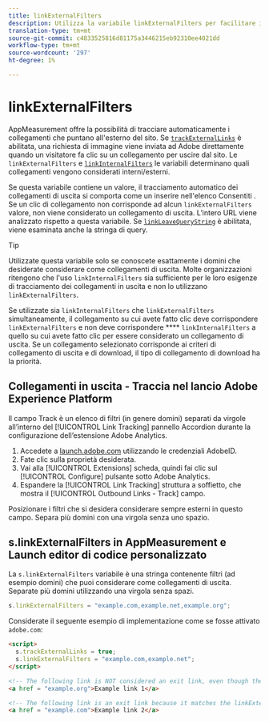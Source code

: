 ```yaml
---
title: linkExternalFilters
description: Utilizza la variabile linkExternalFilters per facilitare il tracciamento automatico dei collegamenti in uscita.
translation-type: tm+mt
source-git-commit: c4833525816d81175a3446215eb92310ee4021dd
workflow-type: tm+mt
source-wordcount: '297'
ht-degree: 1%

---
```



# linkExternalFilters

AppMeasurement offre la possibilità di tracciare automaticamente i collegamenti che puntano all&#39;esterno del sito. Se [`trackExternalLinks`](trackexternallinks.md) è abilitata, una richiesta di immagine viene inviata ad Adobe direttamente quando un visitatore fa clic su un collegamento per uscire dal sito. Le `linkExternalFilters` e [`linkInternalFilters`](linkinternalfilters.md) le variabili determinano quali collegamenti vengono considerati interni/esterni.

Se questa variabile contiene un valore, il tracciamento automatico dei collegamenti di uscita si comporta come un inserire nell&#39;elenco Consentiti . Se un clic di collegamento non corrisponde ad alcun `linkExternalFilters` valore, non viene considerato un collegamento di uscita. L’intero URL viene analizzato rispetto a questa variabile. Se [`linkLeaveQueryString`](linkleavequerystring.md) è abilitata, viene esaminata anche la stringa di query.

>[!TIP]
>
>Utilizzate questa variabile solo se conoscete esattamente i domini che desiderate considerare come collegamenti di uscita. Molte organizzazioni ritengono che l&#39;uso `linkInternalFilters` sia sufficiente per le loro esigenze di tracciamento dei collegamenti in uscita e non lo utilizzano `linkExternalFilters`.

Se utilizzate sia `linkInternalFilters` che `linkExternalFilters` simultaneamente, il collegamento su cui avete fatto clic deve corrispondere `linkExternalFilters` e non deve corrispondere **** `linkInternalFilters` a quello su cui avete fatto clic per essere considerato un collegamento di uscita. Se un collegamento selezionato corrisponde ai criteri di collegamento di uscita e di download, il tipo di collegamento di download ha la priorità.

## Collegamenti in uscita - Traccia nel lancio  Adobe Experience Platform

Il campo Track è un elenco di filtri (in genere domini) separati da virgole all’interno del [!UICONTROL Link Tracking] pannello Accordion durante la configurazione dell’estensione Adobe  Analytics.

1. Accedete a [launch.adobe.com](https://launch.adobe.com) utilizzando le credenziali AdobeID.
2. Fate clic sulla proprietà desiderata.
3. Vai alla [!UICONTROL Extensions] scheda, quindi fai clic sul [!UICONTROL Configure] pulsante sotto Adobe  Analytics.
4. Espandere la [!UICONTROL Link Tracking] struttura a soffietto, che mostra il [!UICONTROL Outbound Links - Track] campo.

Posizionare i filtri che si desidera considerare sempre esterni in questo campo. Separa più domini con una virgola senza uno spazio.

## s.linkExternalFilters in AppMeasurement e Launch editor di codice personalizzato

La `s.linkExternalFilters` variabile è una stringa contenente filtri (ad esempio domini) che puoi considerare come collegamenti di uscita. Separate più domini utilizzando una virgola senza spazi.

```js
s.linkExternalFilters = "example.com,example.net,example.org";
```

Considerate il seguente esempio di implementazione come se fosse attivato `adobe.com`:

```html
<script>
  s.trackExternalLinks = true;
  s.linkExternalFilters = "example.com,example.net";
</script>

<!-- The following link is NOT considered an exit link, even though the link is outside adobe.com -->
<a href = "example.org">Example link 1</a>

<!-- The following link is an exit link because it matches the linkExternalFilters allowlist -->
<a href = "example.com">Example link 2</a>
```
